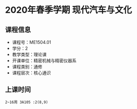 # 2020年春季学期 现代汽车与文化 






## 课程信息

- 课程号：ME1504.01
- 学分：2
- 教学类型：理论课
- 开课单位：精密机械与精密仪器系
- 课程类别：通修
- 课程层次：核心通识

## 上课时间

```
2~16周 3A105 :2(8,9)
```

